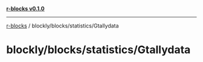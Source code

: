 [**r-blocks v0.1.0**](../../../../README.md)

---

[r-blocks](../../../../modules.md) / blockly/blocks/statistics/Gtallydata

# blockly/blocks/statistics/Gtallydata
